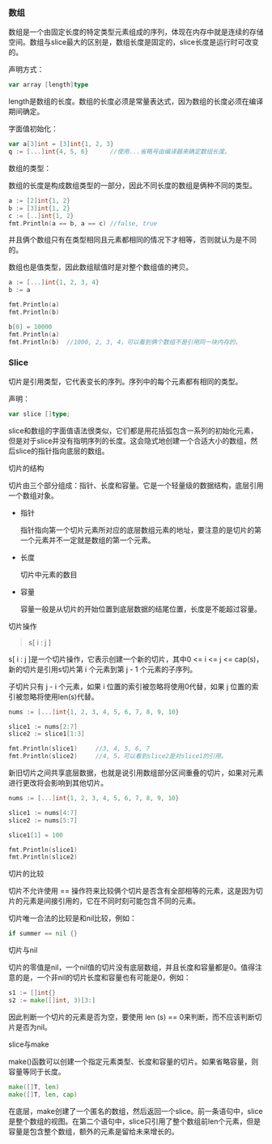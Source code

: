 ### 数组

数组是一个由固定长度的特定类型元素组成的序列，体现在内存中就是连续的存储空间。数组与slice最大的区别是，数组长度是固定的，slice长度是运行时可改变的。



声明方式：

```go
var array [length]type
```

length是数组的长度。数组的长度必须是常量表达式，因为数组的长度必须在编译期间确定。



字面值初始化：

```go
var a[3]int = [3]int{1, 2, 3}
q := [...]int{4, 5, 6}		//使用...省略号由编译器来确定数组长度。
```



数组的类型：

数组的长度是构成数组类型的一部分，因此不同长度的数组是俩种不同的类型。

```go
a := [2]int{1, 2}
b := [3]int{1, 2}
c := [..]int{1, 2}
fmt.Println(a == b, a == c)	//false, true
```

并且俩个数组只有在类型相同且元素都相同的情况下才相等，否则就认为是不同的。



数组也是值类型，因此数组赋值时是对整个数组值的拷贝。

```go
a := [...]int{1, 2, 3, 4}
b := a

fmt.Println(a)
fmt.Println(b)

b[0] = 10000
fmt.Println(a)
fmt.Println(b)	//1000, 2, 3, 4，可以看到俩个数组不是引用同一块内存的。
```















### Slice

切片是引用类型，它代表变长的序列。序列中的每个元素都有相同的类型。



声明：

```go
var slice []type;
```

slice和数组的字面值语法很类似，它们都是用花括弧包含一系列的初始化元素，但是对于slice并没有指明序列的长度。这会隐式地创建一个合适大小的数组，然后slice的指针指向底层的数组。





切片的结构

切片由三个部分组成：指针、长度和容量。它是一个轻量级的数据结构，底层引用一个数组对象。

- 指针

  指针指向第一个切片元素所对应的底层数组元素的地址，要注意的是切片的第一个元素并不一定就是数组的第一个元素。

- 长度

  切片中元素的数目

- 容量

  容量一般是从切片的开始位置到底层数据的结尾位置，长度是不能超过容量。





切片操作

> s[ i : j ]

s[ i : j ]是一个切片操作，它表示创建一个新的切片，其中0 <= i <= j <= cap(s)，新的切片是引用s切片第 i 个元素到第 j - 1 个元素的子序列。

子切片只有 j - i 个元素，如果 i 位置的索引被忽略将使用0代替，如果 j 位置的索引被忽略将使用len(s)代替。

```go
nums := [...]int{1, 2, 3, 4, 5, 6, 7, 8, 9, 10}

slice1 := nums[2:7]
slice2 := slice1[1:3]

fmt.Println(slice1)		//3, 4, 5, 6, 7
fmt.Println(slice2)		//4, 5，可以看到slice2是对slice1的引用。
```





新旧切片之间共享底层数据，也就是说引用数组部分区间重叠的切片，如果对元素进行更改将会影响到其他切片。

```go
nums := [...]int{1, 2, 3, 4, 5, 6, 7, 8, 9, 10}

slice1 := nums[4:7]
slice2 := nums[5:7]

slice1[1] = 100

fmt.Println(slice1)
fmt.Println(slice2)
```







切片的比较

切片不允许使用 == 操作符来比较俩个切片是否含有全部相等的元素，这是因为切片的元素是间接引用的，它在不同时刻可能包含不同的元素。

切片唯一合法的比较是和nil比较，例如：

```go
if summer == nil {}
```



切片与nil

切片的零值是nil，一个nil值的切片没有底层数组，并且长度和容量都是0。值得注意的是，一个非nil的切片长度和容量也有可能是0，例如：

```go
s1 := []int{}
s2 := make([]int, 3)[3:]
```

因此判断一个切片的元素是否为空，要使用 len (s) == 0来判断，而不应该判断切片是否为nil。



slice与make

make()函数可以创建一个指定元素类型、长度和容量的切片。如果省略容量，则容量等同于长度。

```go
make([]T, len)
make([]T, len, cap)
```

在底层，make创建了一个匿名的数组，然后返回一个slice。前一条语句中，slice是整个数组的视图。在第二个语句中，slice只引用了整个数组前len个元素，但是容量是包含整个数组，额外的元素是留给未来增长的。








